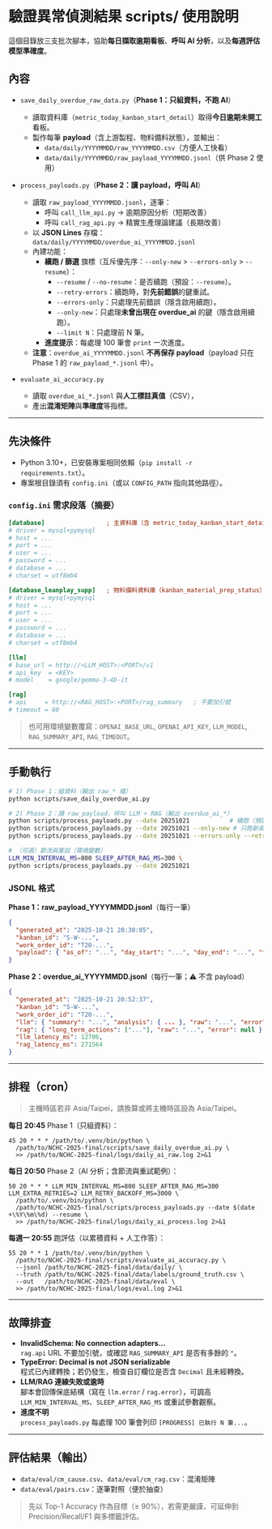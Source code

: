 # 驗證異常偵測結果 scripts/ 使用說明

這個目錄放三支批次腳本，協助**每日擷取逾期看板**、**呼叫 AI 分析**，以及**每週評估模型準確度**。

## 內容
- `save_daily_overdue_raw_data.py`（**Phase 1：只組資料，不跑 AI**）
  - 讀取資料庫（`metric_today_kanban_start_detail`）取得**今日逾期未開工**看板。
  - 製作每筆 **payload**（含上游製程、物料備料狀態），並輸出：
    - `data/daily/YYYYMMDD/raw_YYYYMMDD.csv`（方便人工快看）
    - `data/daily/YYYYMMDD/raw_payload_YYYYMMDD.jsonl`（供 Phase 2 使用）

- `process_payloads.py`（**Phase 2：讀 payload，呼叫 AI**）
  - 讀取 `raw_payload_YYYYMMDD.jsonl`，逐筆：
    - 呼叫 `call_llm_api.py` → 逾期原因分析（短期改善）
    - 呼叫 `call_rag_api.py` → 精實生產理論建議（長期改善）
  - 以 **JSON Lines** 存檔：`data/daily/YYYYMMDD/overdue_ai_YYYYMMDD.jsonl`
  - 內建功能：
    - **續跑 / 篩選** 旗標（互斥優先序：`--only-new` > `--errors-only` > `--resume`）：
      - `--resume` / `--no-resume`：是否續跑（預設：`--resume`）。
      - `--retry-errors`：續跑時，對**先前錯誤**的鍵重試。
      - `--errors-only`：只處理先前錯誤（隱含啟用續跑）。
      - `--only-new`：只處理**未曾出現在 overdue_ai** 的鍵（隱含啟用續跑）。
      - `--limit N`：只處理前 N 筆。
    - **進度提示**：每處理 100 筆會 `print` 一次進度。
  - **注意**：`overdue_ai_YYYYMMDD.jsonl` **不再保存 payload**（payload 只在 Phase 1 的 `raw_payload_*.jsonl` 中）。

- `evaluate_ai_accuracy.py`
  - 讀取 `overdue_ai_*.jsonl` 與**人工標註真值**（CSV），
  - 產出**混淆矩陣**與**準確度**等指標。

---

## 先決條件
- Python 3.10+，已安裝專案相同依賴（`pip install -r requirements.txt`）。
- 專案根目錄須有 `config.ini`（或以 `CONFIG_PATH` 指向其他路徑）。

### `config.ini` 需求段落（摘要）
```ini
[database]                 ; 主資料庫（含 metric_today_kanban_start_detail）
# driver = mysql+pymysql
# host = ...
# port = ...
# user = ...
# password = ...
# database = ...
# charset = utf8mb4

[database_leanplay_supp]   ; 物料備料資料庫（kanban_material_prep_status）
# driver = mysql+pymysql
# host = ...
# port = ...
# user = ...
# password = ...
# database = ...
# charset = utf8mb4

[llm]
# base_url = http://<LLM_HOST>:<PORT>/v1
# api_key  = <KEY>
# model    = google/gemma-3-4b-it

[rag]
# api     = http://<RAG_HOST>:<PORT>/rag_summary   ; 不要加引號
# timeout = 60
```
> 也可用環境變數覆寫：`OPENAI_BASE_URL`, `OPENAI_API_KEY`, `LLM_MODEL`, `RAG_SUMMARY_API`, `RAG_TIMEOUT`。

---

## 手動執行
```bash
# 1) Phase 1：組資料（輸出 raw_* 檔）
python scripts/save_daily_overdue_ai.py

# 2) Phase 2：讀 raw_payload，呼叫 LLM + RAG（輸出 overdue_ai_*）
python scripts/process_payloads.py --date 20251021           # 續跑（預設）
python scripts/process_payloads.py --date 20251021 --only-new # 只跑新長出的
python scripts/process_payloads.py --date 20251021 --errors-only --retry-errors  # 只重跑錯誤

# （可選）節流與重試（環境變數）
LLM_MIN_INTERVAL_MS=800 SLEEP_AFTER_RAG_MS=300 \
python scripts/process_payloads.py --date 20251021
```

### JSONL 格式
**Phase 1：raw_payload_YYYYMMDD.jsonl**（每行一筆）
```json
{
  "generated_at": "2025-10-21 20:30:05",
  "kanban_id": "S-W-...",
  "work_order_id": "T20-...",
  "payload": { "as_of": "...", "day_start": "...", "day_end": "...", "task": { ... }, "context": { ... } }
}
```

**Phase 2：overdue_ai_YYYYMMDD.jsonl**（每行一筆；⚠️ 不含 payload）
```json
{
  "generated_at": "2025-10-21 20:52:37",
  "kanban_id": "S-W-...",
  "work_order_id": "T20-...",
  "llm": { "summary": "...", "analysis": { ... }, "raw": "...", "error": null },
  "rag": { "long_term_actions": ["..."], "raw": "...", "error": null },
  "llm_latency_ms": 12706,
  "rag_latency_ms": 271564
}
```

---

## 排程（cron）
> 主機時區若非 Asia/Taipei，請換算或將主機時區設為 Asia/Taipei。

**每日 20:45** Phase 1（只組資料）：
```cron
45 20 * * * /path/to/.venv/bin/python \
  /path/to/NCHC-2025-final/scripts/save_daily_overdue_ai.py \
  >> /path/to/NCHC-2025-final/logs/daily_ai_raw.log 2>&1
```

**每日 20:50** Phase 2（AI 分析；含節流與重試範例）：
```cron
50 20 * * * LLM_MIN_INTERVAL_MS=800 SLEEP_AFTER_RAG_MS=300 LLM_EXTRA_RETRIES=2 LLM_RETRY_BACKOFF_MS=3000 \
  /path/to/.venv/bin/python \
  /path/to/NCHC-2025-final/scripts/process_payloads.py --date $(date +\%Y\%m\%d) --resume \
  >> /path/to/NCHC-2025-final/logs/daily_ai_process.log 2>&1
```

**每週一 20:55** 跑評估（以累積資料 + 人工作答）：
```cron
55 20 * * 1 /path/to/.venv/bin/python \
  /path/to/NCHC-2025-final/scripts/evaluate_ai_accuracy.py \
  --jsonl /path/to/NCHC-2025-final/data/daily/ \
  --truth /path/to/NCHC-2025-final/data/labels/ground_truth.csv \
  --out   /path/to/NCHC-2025-final/data/eval \
  >> /path/to/NCHC-2025-final/logs/eval.log 2>&1
```

---

## 故障排查
- **InvalidSchema: No connection adapters...**  
  `rag.api` URL 不要加引號，或確認 `RAG_SUMMARY_API` 是否有多餘的 `"`。
- **TypeError: Decimal is not JSON serializable**  
  程式已內建轉換；若仍發生，檢查自訂欄位是否含 `Decimal` 且未經轉換。
- **LLM/RAG 連線失敗或逾時**  
  腳本會回傳保底結構（寫在 `llm.error` / `rag.error`），可調高 `LLM_MIN_INTERVAL_MS`、`SLEEP_AFTER_RAG_MS` 或重試參數觀察。
- **進度不明**  
  `process_payloads.py` 每處理 100 筆會列印 `[PROGRESS] 已執行 N 筆...`。

---

## 評估結果（輸出）
- `data/eval/cm_cause.csv`、`data/eval/cm_rag.csv`：混淆矩陣
- `data/eval/pairs.csv`：逐筆對照（便於抽查）

> 先以 Top-1 Accuracy 作為目標（≥ 90%），若需更嚴謹，可延伸到 Precision/Recall/F1 與多標籤評估。